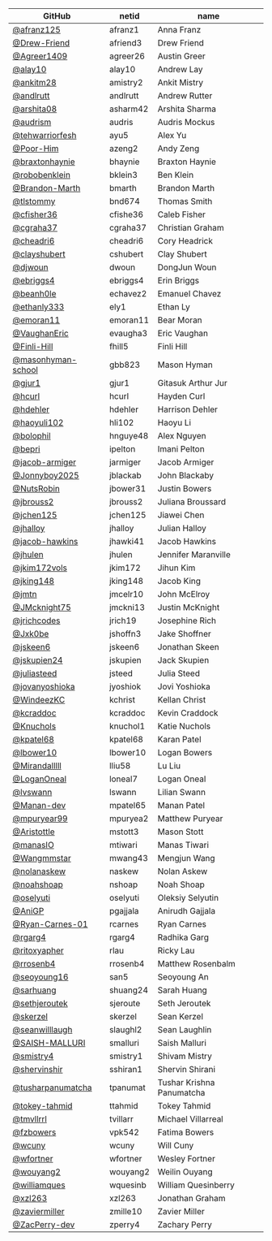 |GitHub|netid|name|
|----|------|----|
|[@afranz125](https://github.com/afranz125)|afranz1|Anna Franz|
|[@Drew-Friend](https://github.com/Drew-Friend)|afriend3|Drew Friend|
|[@Agreer1409](https://github.com/Agreer1409)|agreer26|Austin Greer|
|[@alay10](https://github.com/alay10)|alay10|Andrew Lay|
|[@ankitm28](https://github.com/ankitm28)|amistry2|Ankit Mistry|
|[@andlrutt](https://github.com/andlrutt)|andlrutt|Andrew Rutter|
|[@arshita08](https://github.com/arshita08)|asharm42|Arshita Sharma|
|[@audrism](https://github.com/audrism)|audris|Audris Mockus|
|[@tehwarriorfesh](https://github.com/tehwarriorfesh)|ayu5|Alex Yu|
|[@Poor-Him](https://github.com/Poor-Him)|azeng2|Andy Zeng|
|[@braxtonhaynie](https://github.com/braxtonhaynie)|bhaynie|Braxton Haynie|
|[@robobenklein](https://github.com/robobenklein)|bklein3|Ben Klein|
|[@Brandon-Marth](https://github.com/Brandon-Marth)|bmarth|Brandon Marth|
|[@tlstommy](https://github.com/tlstommy)|bnd674|Thomas Smith|
|[@cfisher36](https://github.com/cfisher36)|cfishe36|Caleb Fisher|
|[@cgraha37](https://github.com/cgraha37)|cgraha37|Christian Graham|
|[@cheadri6](https://github.com/cheadri6)|cheadri6|Cory Headrick|
|[@clayshubert](https://github.com/clayshubert)|cshubert|Clay Shubert|
|[@djwoun](https://github.com/djwoun)|dwoun|DongJun Woun|
|[@ebriggs4](https://github.com/ebriggs4)|ebriggs4|Erin Briggs|
|[@beanh0le](https://github.com/beanh0le)|echavez2|Emanuel Chavez|
|[@ethanly333](https://github.com/ethanly333)|ely1|Ethan Ly|
|[@emoran11](https://github.com/emoran11)|emoran11|Bear Moran|
|[@VaughanEric](https://github.com/VaughanEric)|evaugha3|Eric Vaughan|
|[@Finli-Hill](https://github.com/Finli-Hill)|fhill5|Finli Hill|
|[@masonhyman-school](https://github.com/masonhyman-school)|gbb823|Mason Hyman|
|[@gjur1](https://github.com/gjur1)|gjur1|Gitasuk Arthur Jur|
|[@hcurl](https://github.com/hcurl)|hcurl|Hayden Curl|
|[@hdehler](https://github.com/hdehler)|hdehler|Harrison Dehler|
|[@haoyuli102](https://github.com/haoyuli102)|hli102|Haoyu Li|
|[@bolophil](https://github.com/bolophil)|hnguye48|Alex Nguyen|
|[@bepri](https://github.com/bepri)|ipelton|Imani Pelton|
|[@jacob-armiger](https://github.com/jacob-armiger)|jarmiger|Jacob Armiger|
|[@Jonnyboy2025](https://github.com/Jonnyboy2025)|jblackab|John Blackaby|
|[@NutsRobin](https://github.com/NutsRobin)|jbower31|Justin Bowers|
|[@jbrouss2](https://github.com/jbrouss2)|jbrouss2|Juliana Broussard|
|[@jchen125](https://github.com/jchen125)|jchen125|Jiawei Chen|
|[@jhalloy](https://github.com/jhalloy)|jhalloy|Julian Halloy|
|[@jacob-hawkins](https://github.com/jacob-hawkins)|jhawki41|Jacob Hawkins|
|[@jhulen](https://github.com/jhulen)|jhulen|Jennifer Maranville|
|[@jkim172vols](https://github.com/jkim172vols)|jkim172|Jihun Kim|
|[@jking148](https://github.com/jking148)|jking148|Jacob King|
|[@jmtn](https://github.com/jmtn)|jmcelr10|John McElroy|
|[@JMcknight75](https://github.com/JMcknight75)|jmckni13|Justin McKnight|
|[@jrichcodes](https://github.com/jrichcodes)|jrich19|Josephine Rich|
|[@Jxk0be](https://github.com/Jxk0be)|jshoffn3|Jake Shoffner|
|[@jskeen6](https://github.com/jskeen6)|jskeen6|Jonathan Skeen|
|[@jskupien24](https://github.com/jskupien24)|jskupien|Jack Skupien|
|[@juliasteed](https://github.com/juliasteed)|jsteed|Julia Steed|
|[@jovanyoshioka](https://github.com/jovanyoshioka)|jyoshiok|Jovi Yoshioka|
|[@WindeezKC](https://github.com/WindeezKC)|kchrist|Kellan Christ|
|[@kcraddoc](https://github.com/kcraddoc)|kcraddoc|Kevin Craddock|
|[@Knuchols](https://github.com/Knuchols)|knuchol1|Katie Nuchols|
|[@kpatel68](https://github.com/kpatel68)|kpatel68|Karan Patel|
|[@lbower10](https://github.com/lbower10)|lbower10|Logan Bowers|
|[@Mirandalllll](https://github.com/Mirandalllll)|lliu58|Lu Liu|
|[@LoganOneal](https://github.com/LoganOneal)|loneal7|Logan Oneal|
|[@lvswann](https://github.com/lvswann)|lswann|Lilian Swann|
|[@Manan-dev](https://github.com/Manan-dev)|mpatel65|Manan Patel|
|[@mpuryear99](https://github.com/mpuryear99)|mpuryea2|Matthew Puryear|
|[@Aristottle](https://github.com/Aristottle)|mstott3|Mason Stott|
|[@manasIO](https://github.com/manasIO)|mtiwari|Manas Tiwari|
|[@Wangmmstar](https://github.com/Wangmmstar)|mwang43|Mengjun Wang|
|[@nolanaskew](https://github.com/nolanaskew)|naskew|Nolan Askew|
|[@noahshoap](https://github.com/noahshoap)|nshoap|Noah Shoap|
|[@oselyuti](https://github.com/oselyuti)|oselyuti|Oleksiy Selyutin|
|[@AniGP](https://github.com/AniGP)|pgajjala|Anirudh Gajjala|
|[@Ryan-Carnes-01](https://github.com/Ryan-Carnes-01)|rcarnes|Ryan Carnes|
|[@rgarg4](https://github.com/rgarg4)|rgarg4|Radhika Garg|
|[@ritoxyapher](https://github.com/ritoxyapher)|rlau|Ricky Lau|
|[@rrosenb4](https://github.com/rrosenb4)|rrosenb4|Matthew Rosenbalm|
|[@seoyoung16](https://github.com/seoyoung16)|san5|Seoyoung An|
|[@sarhuang](https://github.com/sarhuang)|shuang24|Sarah Huang|
|[@sethjeroutek](https://github.com/sethjeroutek)|sjeroute|Seth Jeroutek|
|[@skerzel](https://github.com/skerzel)|skerzel|Sean Kerzel|
|[@seanwilllaugh](https://github.com/seanwilllaugh)|slaughl2|Sean Laughlin|
|[@SAISH-MALLURI](https://github.com/SAISH-MALLURI)|smalluri|Saish Malluri|
|[@smistry4](https://github.com/smistry4)|smistry1|Shivam Mistry|
|[@shervinshir](https://github.com/shervinshir)|sshiran1|Shervin Shirani|
|[@tusharpanumatcha](https://github.com/tusharpanumatcha)|tpanumat|Tushar Krishna Panumatcha|
|[@tokey-tahmid](https://github.com/tokey-tahmid)|ttahmid|Tokey Tahmid|
|[@tmvllrrl](https://github.com/tmvllrrl)|tvillarr|Michael Villarreal|
|[@fzbowers](https://github.com/fzbowers)|vpk542|Fatima Bowers|
|[@wcuny](https://github.com/wcuny)|wcuny|Will Cuny|
|[@wfortner](https://github.com/wfortner)|wfortner|Wesley Fortner|
|[@wouyang2](https://github.com/wouyang2)|wouyang2|Weilin Ouyang|
|[@williamques](https://github.com/williamques)|wquesinb|William Quesinberry|
|[@xzl263](https://github.com/xzl263)|xzl263|Jonathan Graham|
|[@zaviermiller](https://github.com/zaviermiller)|zmille10|Zavier Miller|
|[@ZacPerry-dev](https://github.com/ZacPerry-dev)|zperry4|Zachary Perry|

